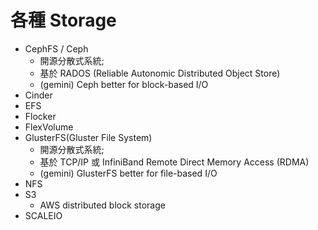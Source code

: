 # 各種 Storage

- CephFS / Ceph
  - 開源分散式系統; 
  - 基於 RADOS (Reliable Autonomic Distributed Object Store)
  - (gemini) Ceph better for block-based I/O
- Cinder
- EFS
- Flocker
- FlexVolume
- GlusterFS(Gluster File System)
  - 開源分散式系統; 
  - 基於 TCP/IP 或 InfiniBand Remote Direct Memory Access (RDMA)
  - (gemini) GlusterFS better for file-based I/O
- NFS
- S3
  - AWS distributed block storage
- SCALEIO
